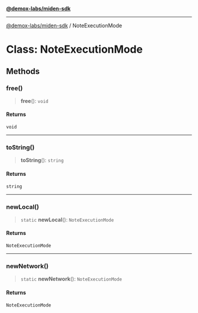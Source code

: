 [**@demox-labs/miden-sdk**](../README.md)

***

[@demox-labs/miden-sdk](../README.md) / NoteExecutionMode

# Class: NoteExecutionMode

## Methods

### free()

> **free**(): `void`

#### Returns

`void`

***

### toString()

> **toString**(): `string`

#### Returns

`string`

***

### newLocal()

> `static` **newLocal**(): `NoteExecutionMode`

#### Returns

`NoteExecutionMode`

***

### newNetwork()

> `static` **newNetwork**(): `NoteExecutionMode`

#### Returns

`NoteExecutionMode`
